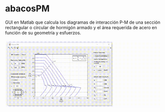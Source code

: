 # abacosPM
GUI en Matlab que calcula los diagramas de interacción P-M de una sección rectangular o circular de hormigón armado y el área requerida de acero en función de su geometría y esfuerzos.
<br><br>
![](imagen.gif)
